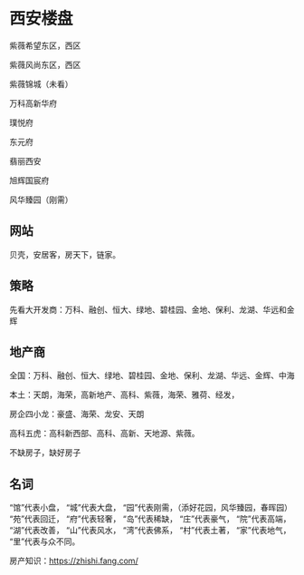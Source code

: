 # 西安楼盘

紫薇希望东区，西区

紫薇风尚东区，西区

紫薇锦城（未看）

万科高新华府

璞悦府

东元府

翡丽西安

旭辉国宸府

风华臻园（刚需）

## 网站

贝壳，安居客，房天下，链家。

## 策略

先看大开发商：万科、融创、恒大、绿地、碧桂园、金地、保利、龙湖、华远和金辉

## 地产商

全国：万科、融创、恒大、绿地、碧桂园、金地、保利、龙湖、华远、金辉、中海

本土：天朗，海荣，高新地产、高科、紫薇，海荣、雅荷、经发，

房企四小龙：豪盛、海荣、龙安、天朗

高科五虎：高科新西部、高科、高新、天地源、紫薇。

不缺房子，缺好房子

## 名词

“馆”代表小盘， “城”代表大盘， “园”代表刚需，（添好花园，风华臻园，春晖园） “苑”代表回迁， “府”代表轻奢， “岛”代表稀缺， “庄”代表豪气， “院”代表高端， “湖”代表改善， “山”代表风水， “湾”代表佛系，
“村”代表土著， “家”代表地气， “里”代表与众不同。

房产知识：https://zhishi.fang.com/

